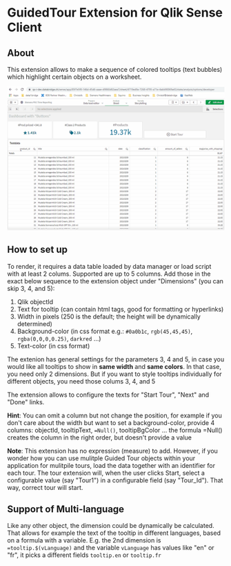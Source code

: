 # GuidedTour Extension for Qlik Sense Client

## About
This extension allows to make a sequence of colored tooltips (text bubbles) which highlight certain objects on a worksheet. 

 ![screenshot](https://github.com/ChristofSchwarz/pics/raw/master/GuidedTour.gif "Animation")


## How to set up
To render, it requires a data table loaded by data manager or load script with at least 2 colums. Supported are up to 5 columns. Add those in the exact 
below sequence to the extension object under "Dimensions" (you can skip 3, 4, and 5):

1. Qlik objectId
2. Text for tooltip (can contain html tags, good for formatting or hyperlinks)
3. Width in pixels (250 is the default; the height will be dynamically determined)
4. Background-color (in css format e.g.: `#0a0b1c`, `rgb(45,45,45)`, `rgba(0,0,0,0.25)`, `darkred` ...)
5. Text-color (in css format)

The extenion has general settings for the parameters 3, 4 and 5, in case you would like all tooltips to show in **same width** and **same colors**. In that case, you need 
only 2 dimensions. But if you want to style tooltips individually for different objects, you need those colums 3, 4, and 5

The extension allows to configure the texts for "Start Tour", "Next" and "Done" links.

**Hint**: You can omit a column but not change the position, for example if you don't care about the width but want to set a background-color, provide 4 columns: 
objectId, tooltipText, `=Null()`, tooltipBgColor  ... the formula =Null() creates the column in the right order, but doesn't provide a value

**Note**: This extension has no expression (measure) to add. However, if you wonder how you can use mulitple Guided Tour objects within your application for 
mulitpile tours, load the data together with an identifier for each tour. The tour extension will, when the user clicks Start, select a configurable value (say "Tour1") in 
a configurable field (say "Tour_Id"). That way, correct tour will start. 

## Support of Multi-language

Like any other object, the dimension could be dynamically be calculated. That allows for example the text of the tooltip in different languages, based on a formula with a 
variable. E.g. the 2nd dimension is `=tooltip.$(vLanguage)` and the variable `vLanguage` has values like "en" or "fr", it picks a different fields `tooltip.en` or `tooltip.fr`


